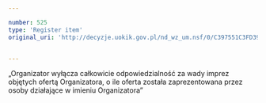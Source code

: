 ```yaml
---

number: 525
type: 'Register item'
original_uri: 'http://decyzje.uokik.gov.pl/nd_wz_um.nsf/0/C397551C3FD39DBFC12572DD003295B9?OpenDocument'


---
```


„Organizator wyłącza całkowicie odpowiedzialność za wady imprez objętych ofertą Organizatora, o ile oferta została zaprezentowana przez osoby działające w imieniu Organizatora”
